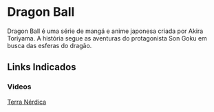 # Dragon Ball
Dragon Ball é uma série de mangá e anime japonesa criada por Akira Toriyama. A história segue as aventuras do protagonista Son Goku em busca das esferas do dragão.
## Links Indicados
### Videos
[Terra Nérdica](https://www.youtube.com/watch?v=orLo520quVM)

